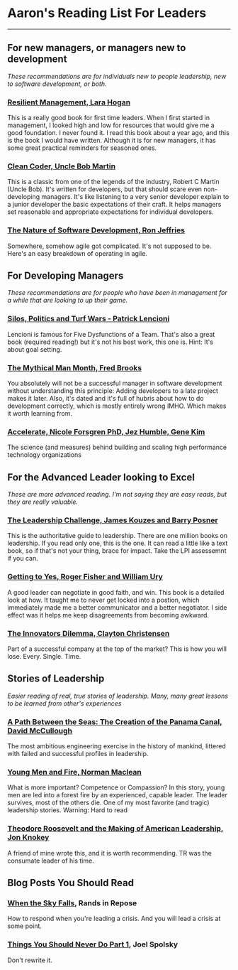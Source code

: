 # Aaron's Reading List For Leaders
---

## For new managers, or managers new to development
*These recommendations are for individuals new to people leadership, new to software development, or both.* 

### [Resilient Management, Lara Hogan](https://resilient-management.com/)
This is a really good book for first time leaders. When I first started in management, I looked high and low for resources that would give me a good foundation. I never found it. I read this book about a year ago, and this is the book I would have written. Although it is for new managers, it has some great practical reminders for seasoned ones. 

### [Clean Coder, Uncle Bob Martin](https://www.amazon.com/Clean-Coder-Conduct-Professional-Programmers/dp/0137081073)
This is a classic from one of the legends of the industry, Robert C Martin (Uncle Bob).  It's written for developers, but that should scare even non-developing managers.  It's like listening to a very senior developer explain to a junior developer the basic expectations of their craft. It helps managers set reasonable and appropriate expectations for individual developers. 

### [The Nature of Software Development, Ron Jeffries](https://www.amazon.com/Nature-Software-Development-Simple-Valuable/dp/1941222374)
Somewhere, somehow agile got complicated. It's not supposed to be. Here's an easy breakdown of operating in agile. 

## For Developing Managers
*These recommendations are for people who have been in management for a while that are looking to up their game.* 

### [Silos, Politics and Turf Wars - Patrick Lencioni](https://www.amazon.com/Silos-Politics-Turf-Wars-Competitors/dp/0787976385)
Lencioni is famous for Five Dysfunctions of a Team. That's also a great book (required reading!) but it's not his best work, this one is. Hint: It's about goal setting. 

### [The Mythical Man Month, Fred Brooks](https://www.amazon.com/Mythical-Man-Month-Software-Engineering-Anniversary/dp/0201835959)
You absolutely will not be a successful manager in software development without understanding this principle: Adding developers to a late project makes it later.  Also, it's dated and it's full of hubris about how to do development correctly, which is mostly entirely wrong IMHO. Which makes it worth learning from. 

### [Accelerate, Nicole Forsgren PhD, Jez Humble, Gene Kim](https://www.amazon.com/Accelerate-Software-Performing-Technology-Organizations/dp/1942788339)
The science (and measures) behind building and scaling high performance technology organizations

## For the Advanced Leader looking to Excel
*These are more advanced reading. I'm not saying they are easy reads, but they are really valuable.* 

### [The Leadership Challenge, James Kouzes and Barry Posner](https://www.amazon.com/Leadership-Challenge-Extraordinary-Things-Organizations/dp/0470651725)
This is the authoritative guide to leadership. There are one million books on leadership. If you read only one, this is the one. It can read a little like a text book, so if that's not your thing,  brace for impact.  Take the LPI assessemnt if you can. 

### [Getting to Yes, Roger Fisher and William Ury](https://www.amazon.com/Getting-Yes-Negotiate-Agreement-Without/dp/0743526937)
A good leader can negotiate in good faith, and win.  This book is a detailed look at how. It taught me to never get locked into a postion, which immediately made me a better communicator and a better negotiator. I side effect was it helps me keep disagreements from becoming awkward. 

### [The Innovators Dilemma, Clayton Christensen](https://www.amazon.com/Innovators-Dilemma-Revolutionary-Change-Business/dp/0062060244)
Part of a successful company at the top of the market? This is how you will lose. Every. Single. Time.  

## Stories of Leadership
*Easier reading of real, true stories of leadership. Many, many great lessons to be learned from other's experiences* 

### [A Path Between the Seas: The Creation of the Panama Canal, David McCullough](https://www.amazon.com/Path-Between-Seas-Creation-1870-1914/dp/0671244094)
The most ambitious engineering exercise in the history of mankind, littered with failed and successful profiles in leadership.  

### [Young Men and Fire, Norman Maclean](https://www.amazon.com/Young-Men-Fire-Norman-Maclean/dp/0226500624)
What is more important? Competence or Compassion?  In this story, young men are led into a forest fire by an experienced, capable leader. The leader survives,  most of the others die. One of my most favorite (and tragic) leadership stories. Warning: Hard to read

### [Theodore Roosevelt and the Making of American Leadership, Jon Knokey](https://www.amazon.com/Theodore-Roosevelt-Making-American-Leadership-ebook/dp/B016HBYVA0)
A friend of mine wrote this, and it is worth recommending.  TR was the consumate leader of his time. 

## Blog Posts You Should Read

### [When the Sky Falls](https://randsinrepose.com/archives/when-the-sky-falls/), Rands in Repose
How to respond when you're leading a crisis.  And you will lead a crisis at some point.  

### [Things You Should Never Do Part 1](https://www.joelonsoftware.com/2000/04/06/things-you-should-never-do-part-i/), Joel Spolsky
Don't rewrite it. 



